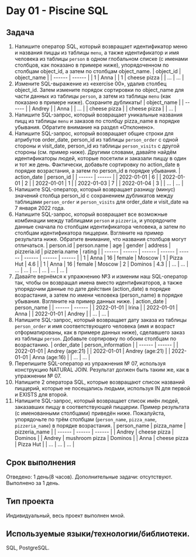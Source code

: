 # Day 01 - Piscine SQL

## Задача
1. Напишите оператор SQL, который возвращает идентификатор меню и названия пиццы из таблицы `menu`, а также идентификатор и имя человека из таблицы `person` в одном глобальном списке (с именами столбцов, как показано в примере ниже), упорядоченном по столбцам object_id, а затем по столбцам object_name.
| object_id | object_name |
| ------ | ------ |
| 1 | Anna |
| 1 | cheese pizza |
| ... | ... |
2. Измените SQL-выражение из «exercise 00», удалив столбец object_id. Затем измените порядок сортировки по object_name для части данных из таблицы `person`, а затем из таблицы `menu` (как показано в примере ниже). Сохраните дубликаты!
| object_name |
| ------ |
| Andrey |
| Anna |
| ... |
| cheese pizza |
| cheese pizza |
| ... |
3. Напишите SQL-запрос, который возвращает уникальные названия пицц из таблицы `menu` и заказов по столбцу pizza_name в порядке убывания. Обратите внимание на раздел «Отклонено».
4. Напишите SQL-запрос, который возвращает общие строки для атрибутов order_date, person_id из таблицы `person_order` с одной стороны и visit_date, person_id из таблицы `person_visits` с другой стороны (см. пример ниже). Другими словами, давайте найдём идентификаторы людей, которые посетили и заказали пиццу в один и тот же день. Фактически, добавьте сортировку по action_date в порядке возрастания, а затем по person_id в порядке убывания.
| action_date | person_id |
| ------ | ------ |
| 2022-01-01 | 6 |
| 2022-01-01 | 2 |
| 2022-01-01 | 1 |
| 2022-01-03 | 7 |
| 2022-01-04 | 3 |
| ... | ... |
5. Напишите SQL-оператор, который возвращает разницу (минус) значений столбца person_id с сохранением дубликатов между таблицами `person_order` и `person_visits` для order_date и visit_date на 7 января 2022 года.
6. Напишите SQL-запрос, который возвращает все возможные комбинации между таблицами `person` и `pizzeria`, и упорядочите данные сначала по столбцам идентификатора человека, а затем по столбцам идентификатора пиццерии. Взгляните на пример результата ниже. Обратите внимание, что названия столбцов могут отличаться.
| person.id | person.name | age | gender | address | pizzeria.id | pizzeria.name | rating |
| ------ | ------ | ------ | ------ | ------ | ------ | ------ | ------ |
| 1 | Anna | 16 | female | Moscow | 1 | Pizza Hut | 4.6 |
| 1 | Anna | 16 | female | Moscow | 2 | Dominos | 4.3 |
| ... | ... | ... | ... | ... | ... | ... | ... |
7. Давайте вернёмся к упражнению №3 и изменим наш SQL-оператор так, чтобы он возвращал имена вместо идентификаторов, а также упорядочим данные по дате действия (action_date) в порядке возрастания, а затем по имени человека (person_name) в порядке убывания. Взгляните на пример данных ниже.
| action_date | person_name |
| ------ | ------ |
| 2022-01-01 | Irina |
| 2022-01-01 | Anna |
| 2022-01-01 | Andrey |
| ... | ... |
8. Напишите SQL-запрос, который возвращает дату заказа из таблицы `person_order` и имя соответствующего человека (имя и возраст отформатированы, как в примере данных ниже), сделавшего заказ из таблицы `person`. Добавьте сортировку по обоим столбцам по возрастанию.
| order_date | person_information |
| ------ | ------ |
| 2022-01-01 | Andrey (age:21) |
| 2022-01-01 | Andrey (age:21) |
| 2022-01-01 | Anna (age:16) |
| ... | ... |
9. Перепишите SQL-оператор из упражнения № 07, используя конструкцию NATURAL JOIN. Результат должен быть таким же, как в упражнении № 07.
10. Напишите 2 оператора SQL, которые возвращают список названий пиццерий, которые не посещались людьми, используя IN для первой и EXISTS для второй.
11. Напишите SQL-запрос, который возвращает список имён людей, заказавших пиццу в соответствующей пиццерии.
Пример результата (с именованными столбцами) приведён ниже. Пожалуйста, упорядочьте по трём столбцам (`person_name`, `pizza_name`, `pizzeria_name`) в порядке возрастания.
| person_name | pizza_name | pizzeria_name | 
| ------ | ------ | ------ |
| Andrey | cheese pizza | Dominos |
| Andrey | mushroom pizza | Dominos |
| Anna | cheese pizza | Pizza Hut |
| ... | ... | ... |
## Срок выполнения
Отведено: 1 день(8 часов).
Дополнительные задачи: отсутствуют.
Выполнено за 1 день.
## Тип проекта
Индивидуальный, весь проект выполнен мной.
## Используемые языки/технологии/библиотеки.
SQL, PostgreSQL.
